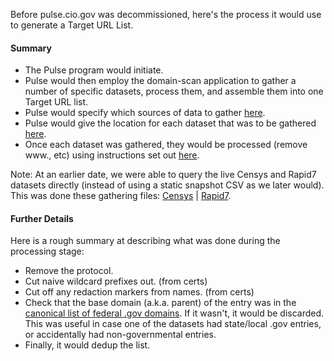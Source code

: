 
Before pulse.cio.gov was decommissioned, here's the process it would use to generate a Target URL List.  

#### Summary

* The Pulse program would initiate.  
* Pulse would then employ the domain-scan application to gather a number of specific datasets, process them, and assemble them into one Target URL list.  
* Pulse would specify which sources of data to gather [here](https://github.com/18F/pulse/blob/master/data/env.py#L42-L53).  
* Pulse would give the location for each dataset that was to be gathered [here](https://github.com/18F/pulse/blob/master/meta.yml#L10-L34).
* Once each dataset was gathered, they would be processed (remove www., etc) using instructions set out [here](https://github.com/18F/domain-scan/blob/master/gather).  

Note: At an earlier date, we were able to query the live Censys and Rapid7 datasets directly (instead of using a static snapshot CSV as we later would).  This was done these gathering files: [Censys](https://github.com/18F/domain-scan/blob/master/gatherers/censys.py) | [Rapid7](https://github.com/18F/domain-scan/blob/master/gatherers/rdns.py).  


#### Further Details

Here is a rough summary at describing what was done during the processing stage:  

* Remove the protocol. 
* Cut naive wildcard prefixes out. (from certs)
* Cut off any redaction markers from names. (from certs)
* Check that the base domain (a.k.a. parent) of the entry was in the [canonical list of federal .gov domains](https://github.com/GSA/data/raw/master/dotgov-domains/current-federal.csv).  If it wasn't, it would be discarded.  This was useful in case one of the datasets had state/local .gov entries, or accidentally had non-governmental entries.  
* Finally, it would dedup the list.  
